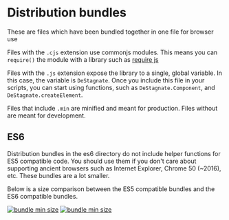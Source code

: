 # Distribution bundles

These are files which have been bundled together in one file for browser use

Files with the `.cjs` extension use commonjs modules. This means you can `require()` the module with a library such as [require js](https://requirejs.org/)

Files with the `.js` extension expose the library to a single, global variable. In this case, the variable is `DeStagnate`. Once you include this file in your scripts, you can start using functions, such as `DeStagnate.Component`, and `DeStagnate.createElement`.

Files that include `.min` are minified and meant for production. Files without are meant for development.

## ES6
Distribution bundles in the es6 directory do not include helper functions for ES5 compatible code. You should use them if you don't care about supporting ancient browsers such as Internet Explorer, Chrome 50 (~2016), etc. These bundles are a lot smaller.

Below is a size comparison between the ES5 compatible bundles and the ES6 compatible bundles.

<a href="https://github.com/Luke-zhang-04/DeStagnate/blob/master/dist/es6/deStagnate.bundle.min.js"><img src="https://img.shields.io/github/size/luke-zhang-04/DeStagnate/dist/es6/deStagnate.bundle.min.js?label=es6/deStagnate.bundle.min.js&style=for-the-badge" alt="bundle min size"></a>
<a href="https://github.com/Luke-zhang-04/DeStagnate/blob/master/dist/deStagnate.bundle.min.js"><img src="https://img.shields.io/github/size/luke-zhang-04/DeStagnate/dist/deStagnate.bundle.min.js?label=deStagnate.bundle.min.js&style=for-the-badge" alt="bundle min size"></a>
